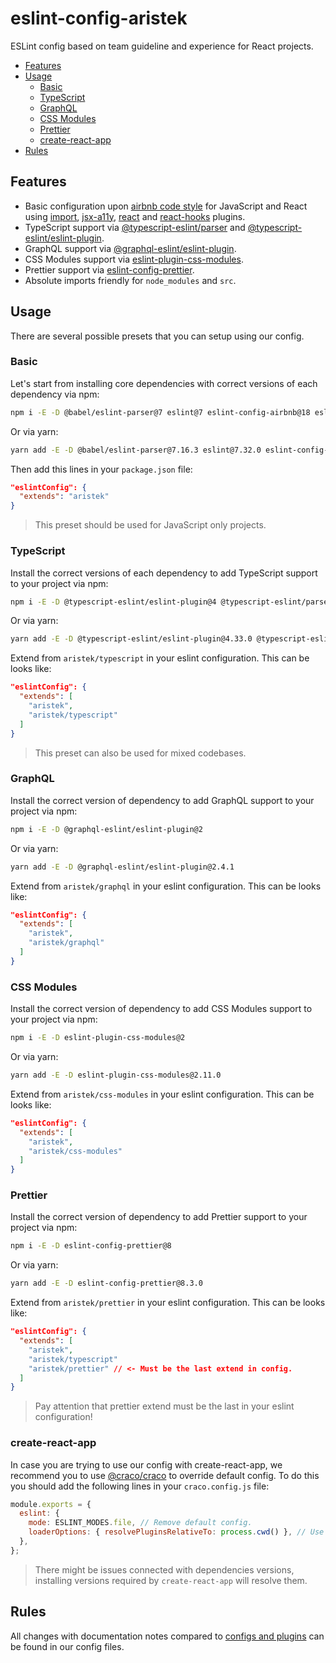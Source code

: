 # eslint-config-aristek

ESLint config based on team guideline and experience for React projects.

- [Features](#features)
- [Usage](#usage)
  - [Basic](#basic)
  - [TypeScript](#typescript)
  - [GraphQL](#graphql)
  - [CSS Modules](#css-modules)
  - [Prettier](#prettier)
  - [create-react-app](#create-react-app)
- [Rules](#rules)

## Features

- Basic configuration upon [airbnb code style](https://github.com/airbnb/javascript/tree/master/packages/eslint-config-airbnb) for JavaScript and React using [import](https://github.com/benmosher/eslint-plugin-import), [jsx-a11y](https://github.com/evcohen/eslint-plugin-jsx-a11y), [react](https://github.com/yannickcr/eslint-plugin-react) and [react-hooks](https://github.com/facebook/react/tree/master/packages/eslint-plugin-react-hooks) plugins.
- TypeScript support via [@typescript-eslint/parser](https://github.com/typescript-eslint/typescript-eslint/tree/master/packages/parser) and [@typescript-eslint/eslint-plugin](https://github.com/typescript-eslint/typescript-eslint/tree/master/packages/eslint-plugin).
- GraphQL support via [@graphql-eslint/eslint-plugin](https://github.com/dotansimha/graphql-eslint).
- CSS Modules support via [eslint-plugin-css-modules](https://github.com/atfzl/eslint-plugin-css-modules).
- Prettier support via [eslint-config-prettier](https://github.com/prettier/eslint-config-prettier).
- Absolute imports friendly for `node_modules` and `src`.

## Usage

There are several possible presets that you can setup using our config.

### Basic

Let's start from installing core dependencies with correct versions of each dependency via npm:

```bash
npm i -E -D @babel/eslint-parser@7 eslint@7 eslint-config-airbnb@18 eslint-config-aristek@6 eslint-plugin-import@2 eslint-plugin-jsx-a11y@6 eslint-plugin-react@7 eslint-plugin-react-hooks@4
```

Or via yarn:

```bash
yarn add -E -D @babel/eslint-parser@7.16.3 eslint@7.32.0 eslint-config-airbnb@18.2.1 eslint-config-aristek@6.0.0 eslint-plugin-import@2.25.3 eslint-plugin-jsx-a11y@6.4.1 eslint-plugin-react@7.26.1 eslint-plugin-react-hooks@4.3.0
```

Then add this lines in your `package.json` file:

```json
"eslintConfig": {
  "extends": "aristek"
}
```

> This preset should be used for JavaScript only projects.

### TypeScript

Install the correct versions of each dependency to add TypeScript support to your project via npm:

```bash
npm i -E -D @typescript-eslint/eslint-plugin@4 @typescript-eslint/parser@4
```

Or via yarn:

```bash
yarn add -E -D @typescript-eslint/eslint-plugin@4.33.0 @typescript-eslint/parser@4.33.0
```

Extend from `aristek/typescript` in your eslint configuration. This can be looks like:

```json
"eslintConfig": {
  "extends": [
    "aristek",
    "aristek/typescript"
  ]
}
```

> This preset can also be used for mixed codebases.

### GraphQL

Install the correct version of dependency to add GraphQL support to your project via npm:

```bash
npm i -E -D @graphql-eslint/eslint-plugin@2
```

Or via yarn:

```bash
yarn add -E -D @graphql-eslint/eslint-plugin@2.4.1
```

Extend from `aristek/graphql` in your eslint configuration. This can be looks like:

```json
"eslintConfig": {
  "extends": [
    "aristek",
    "aristek/graphql"
  ]
}
```

### CSS Modules

Install the correct version of dependency to add CSS Modules support to your project via npm:

```bash
npm i -E -D eslint-plugin-css-modules@2
```

Or via yarn:

```bash
yarn add -E -D eslint-plugin-css-modules@2.11.0
```

Extend from `aristek/css-modules` in your eslint configuration. This can be looks like:

```json
"eslintConfig": {
  "extends": [
    "aristek",
    "aristek/css-modules"
  ]
}
```

### Prettier

Install the correct version of dependency to add Prettier support to your project via npm:

```bash
npm i -E -D eslint-config-prettier@8
```

Or via yarn:

```bash
yarn add -E -D eslint-config-prettier@8.3.0
```

Extend from `aristek/prettier` in your eslint configuration. This can be looks like:

```json
"eslintConfig": {
  "extends": [
    "aristek",
    "aristek/typescript"
    "aristek/prettier" // <- Must be the last extend in config.
  ]
}
```

> Pay attention that prettier extend must be the last in your eslint configuration!

### create-react-app

In case you are trying to use our config with create-react-app, we recommend you to use [@craco/craco](https://www.npmjs.com/package/@craco/craco) to override default config.
To do this you should add the following lines in your `craco.config.js` file:

```js
module.exports = {
  eslint: {
    mode: ESLINT_MODES.file, // Remove default config.
    loaderOptions: { resolvePluginsRelativeTo: process.cwd() }, // Use eslint plugins from your node_modules, not from react-script's ones.
  },
};
```

> There might be issues connected with dependencies versions, installing versions required by `create-react-app` will resolve them.

## Rules

All changes with documentation notes compared to [configs and plugins](#features) can be found in our config files.
